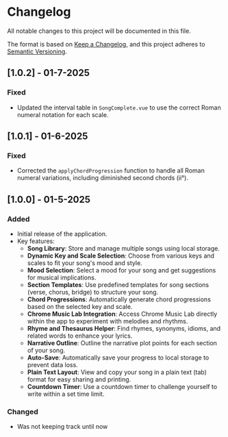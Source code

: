 # Changelog

All notable changes to this project will be documented in this file.

The format is based on [Keep a Changelog](https://keepachangelog.com/en/1.0.0/),
and this project adheres to [Semantic Versioning](https://semver.org/spec/v2.0.0.html).

## [1.0.2] - 01-7-2025

### Fixed

- Updated the interval table in `SongComplete.vue` to use the correct Roman numeral notation for each scale.

## [1.0.1] - 01-6-2025

### Fixed

- Corrected the `applyChordProgression` function to handle all Roman numeral variations, including diminished second chords (ii°).

## [1.0.0] - 01-5-2025

### Added

- Initial release of the application.
- Key features:
  - **Song Library**: Store and manage multiple songs using local storage.
  - **Dynamic Key and Scale Selection**: Choose from various keys and scales to fit your song's mood and style.
  - **Mood Selection**: Select a mood for your song and get suggestions for musical implications.
  - **Section Templates**: Use predefined templates for song sections (verse, chorus, bridge) to structure your song.
  - **Chord Progressions**: Automatically generate chord progressions based on the selected key and scale.
  - **Chrome Music Lab Integration**: Access Chrome Music Lab directly within the app to experiment with melodies and rhythms.
  - **Rhyme and Thesaurus Helper**: Find rhymes, synonyms, idioms, and related words to enhance your lyrics.
  - **Narrative Outline**: Outline the narrative plot points for each section of your song.
  - **Auto-Save**: Automatically save your progress to local storage to prevent data loss.
  - **Plain Text Layout**: View and copy your song in a plain text (tab) format for easy sharing and printing.
  - **Countdown Timer**: Use a countdown timer to challenge yourself to write within a set time limit.

### Changed

- Was not keeping track until now
